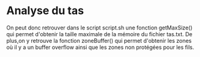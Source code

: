 # Analyse du tas

On peut donc retrouver dans le script script.sh une fonction getMaxSize() qui permet d'obtenir la taille maximale de la mémoire du fichier tas.txt. De plus,on y retrouve la fonction zoneBuffer() qui permet d'obtenir les zones où il y a un buffer overflow ainsi que les zones non protégées pour les fils.
